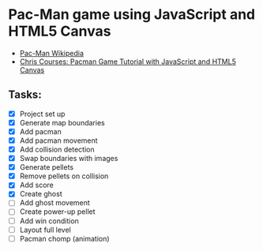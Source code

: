 # Pac-Man game using JavaScript and HTML5 Canvas

- [Pac-Man Wikipedia](https://en.wikipedia.org/wiki/Pac-Man)
- [Chris Courses: Pacman Game Tutorial with JavaScript and HTML5 Canvas](https://www.youtube.com/watch?v=5IMXpp3rohQ)  

## Tasks:
- [x] Project set up
- [x] Generate map boundaries
- [x] Add pacman 
- [x] Add pacman movement
- [x] Add collision detection
- [x] Swap boundaries with images
- [x] Generate pellets
- [x] Remove pellets on collision
- [x] Add score
- [x] Create ghost
- [ ] Add ghost movement
- [ ] Create power-up pellet
- [ ] Add win condition
- [ ] Layout full level
- [ ] Pacman chomp (animation)